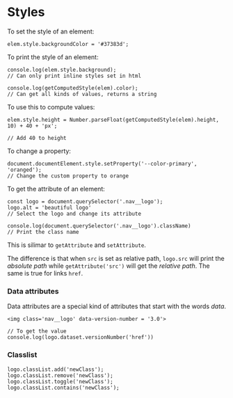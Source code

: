 # Styles

To set the style of an element:

```
elem.style.backgroundColor = '#37383d';
```

To print the style of an element:

```
console.log(elem.style.background);
// Can only print inline styles set in html

console.log(getComputedStyle(elem).color);
// Can get all kinds of values, returns a string
```

To use this to compute values:

```
elem.style.height = Number.parseFloat(getComputedStyle(elem).height, 10) + 40 + 'px';

// Add 40 to height
```


To change a property:

```
document.documentElement.style.setProperty('--color-primary', 'oranged');
// Change the custom property to orange
```

To get the attribute of an element:
```
const logo = document.querySelector('.nav__logo');
logo.alt = 'beautiful logo'
// Select the logo and change its attribute

console.log(document.querySelector('.nav__logo').className)
// Print the class name
```

This is silimar to `getAttribute` and `setAttribute`.

The difference is that when `src` is set as relative path, `logo.src` will print the *absolute path* while `getAttribute('src')` will get the *relative path*. The same is true for links `href`.

### Data attributes

Data attributes are a special kind of attributes that start with the words *data*.

```
<img class='nav__logo' data-version-number = '3.0'>

// To get the value
console.log(logo.dataset.versionNumber('href'))
```

### Classlist

```
logo.classList.add('newClass');
logo.classList.remove('newClass');
logo.classList.toggle('newClass');
logo.classList.contains('newClass');
```



